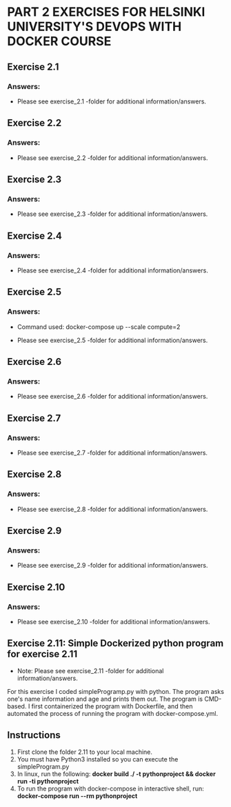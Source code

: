 # PART 2 EXERCISES FOR HELSINKI UNIVERSITY'S DEVOPS WITH DOCKER COURSE

## Exercise 2.1

### Answers:

* Please see exercise_2.1 -folder for additional information/answers.

## Exercise 2.2

### Answers:

* Please see exercise_2.2 -folder for additional information/answers.

## Exercise 2.3

### Answers:

* Please see exercise_2.3 -folder for additional information/answers.

## Exercise 2.4

### Answers:

* Please see exercise_2.4 -folder for additional information/answers.

## Exercise 2.5

### Answers:

* Command used: docker-compose up --scale compute=2

* Please see exercise_2.5 -folder for additional information/answers.

## Exercise 2.6

### Answers:

* Please see exercise_2.6 -folder for additional information/answers.

## Exercise 2.7

### Answers:

* Please see exercise_2.7 -folder for additional information/answers.

## Exercise 2.8

### Answers:

* Please see exercise_2.8 -folder for additional information/answers.

## Exercise 2.9

### Answers:

* Please see exercise_2.9 -folder for additional information/answers.

## Exercise 2.10

### Answers:

* Please see exercise_2.10 -folder for additional information/answers.

## Exercise 2.11: Simple Dockerized python program for exercise 2.11

* Note: Please see exercise_2.11 -folder for additional information/answers.

<p>For this exercise I coded simpleProgramp.py with python. The program asks one's name information and age and prints them out. The program is CMD-based. I first containerized the program with Dockerfile, and then automated the process of running the program with docker-compose.yml.</p>

## Instructions

1) First clone the folder 2.11 to your local machine.
2) You must have Python3 installed so you can execute the simpleProgram.py
3) In linux, run the following: <b>docker build ./ -t pythonproject && docker run -ti pythonproject</b>
4) To run the program with docker-compose in interactive shell, run: <b>docker-compose run --rm pythonproject</b>

